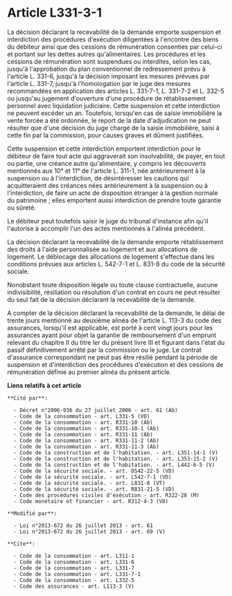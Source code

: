 # Article L331-3-1

La décision déclarant la recevabilité de la demande emporte suspension et interdiction des procédures d'exécution diligentées
à l'encontre des biens du débiteur ainsi que des cessions de rémunération consenties par celui-ci et portant sur les dettes
autres qu'alimentaires. Les procédures et les cessions de rémunération sont suspendues ou interdites, selon les cas, jusqu'à
l'approbation du plan conventionnel de redressement prévu à l'article L. 331-6, jusqu'à la décision imposant les mesures
prévues par l'article L. 331-7, jusqu'à l'homologation par le juge des mesures recommandées en application des articles L.
331-7-1, L. 331-7-2 et L. 332-5 ou jusqu'au jugement d'ouverture d'une procédure de rétablissement personnel avec liquidation
judiciaire. Cette suspension et cette interdiction ne peuvent excéder un an. Toutefois, lorsqu'en cas de saisie immobilière
la vente forcée a été ordonnée, le report de la date d'adjudication ne peut résulter que d'une décision du juge chargé de la
saisie immobilière, saisi à cette fin par la commission, pour causes graves et dûment justifiées. 

Cette suspension et cette interdiction emportent interdiction pour le débiteur de faire tout acte qui aggraverait son
insolvabilité, de payer, en tout ou partie, une créance autre qu'alimentaire, y compris les découverts mentionnés aux 10° et
11° de l'article L. 311-1, née antérieurement à la suspension ou à l'interdiction, de désintéresser les cautions qui
acquitteraient des créances nées antérieurement à la suspension ou à l'interdiction, de faire un acte de disposition étranger
à la gestion normale du patrimoine ; elles emportent aussi interdiction de prendre toute garantie ou sûreté. 

Le débiteur peut toutefois saisir le juge du tribunal d'instance afin qu'il l'autorise à accomplir l'un des actes mentionnés
à l'alinéa précédent. 

La décision déclarant la recevabilité de la demande emporte rétablissement des droits à l'aide personnalisée au logement et
aux allocations de logement. Le déblocage des allocations de logement s'effectue dans les conditions prévues aux articles L.
542-7-1 et L. 831-8 du code de la sécurité sociale. 

Nonobstant toute disposition légale ou toute clause contractuelle, aucune indivisibilité, résiliation ou résolution d'un
contrat en cours ne peut résulter du seul fait de la décision déclarant la recevabilité de la demande. 

A compter de la décision déclarant la recevabilité de la demande, le délai de trente jours mentionné au deuxième alinéa de
l'article L. 113-3 du code des assurances, lorsqu'il est applicable, est porté à cent vingt jours pour les assurances ayant
pour objet la garantie de remboursement d'un emprunt relevant du chapitre II du titre Ier du présent livre III et figurant
dans l'état du passif définitivement arrêté par la commission ou le juge. Le contrat d'assurance correspondant ne peut pas
être résilié pendant la période de suspension et d'interdiction des procédures d'exécution et des cessions de rémunération
définie au premier alinéa du présent article.

**Liens relatifs à cet article**

	**Cité par**:

	  - Décret n°2006-936 du 27 juillet 2006 - art. 61 (Ab)
	  - Code de la consommation - art. L331-5 (VD)
	  - Code de la consommation - art. R331-10 (Ab)
	  - Code de la consommation - art. R331-10-1 (Ab)
	  - Code de la consommation - art. R331-11 (Ab)
	  - Code de la consommation - art. R331-11-2 (Ab)
	  - Code de la consommation - art. R331-11-3 (Ab)
	  - Code de la construction et de l'habitation. - art. L351-14-1 (V)
	  - Code de la construction et de l'habitation. - art. L353-15-2 (V)
	  - Code de la construction et de l'habitation. - art. L442-6-5 (V)
	  - Code de la sécurité sociale. - art. D542-22-5 (VD)
	  - Code de la sécurité sociale. - art. L542-7-1 (VD)
	  - Code de la sécurité sociale. - art. L831-8 (VT)
	  - Code de la sécurité sociale. - art. R831-21-5 (VD)
	  - Code des procédures civiles d'exécution - art. R322-28 (M)
	  - Code monétaire et financier - art. R312-4-3 (VD)

	**Modifié par**:

	  - Loi n°2013-672 du 26 juillet 2013 - art. 61
	  - Loi n°2013-672 du 26 juillet 2013 - art. 69 (V)

	**Cite**:

	  - Code de la consommation - art. L311-1
	  - Code de la consommation - art. L331-6
	  - Code de la consommation - art. L331-7
	  - Code de la consommation - art. L331-7-1
	  - Code de la consommation - art. L332-5
	  - Code des assurances - art. L113-3 (V)
